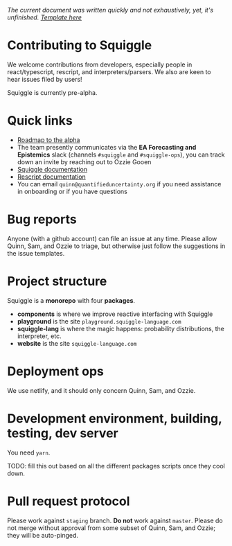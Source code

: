_The current document was written quickly and not exhaustively, yet, it's unfinished. [Template here](https://mozillascience.github.io/working-open-workshop/contributing/)_

# Contributing to Squiggle

We welcome contributions from developers, especially people in react/typescript, rescript, and interpreters/parsers. We also are keen to hear issues filed by users! 

Squiggle is currently pre-alpha. 

# Quick links

- [Roadmap to the alpha](https://github.com/QURIresearch/squiggle/projects/2)
- The team presently communicates via the **EA Forecasting and Epistemics** slack (channels `#squiggle` and `#squiggle-ops`), you can track down an invite by reaching out to Ozzie Gooen
- [Squiggle documentation](https://www.squiggle-language.com/docs/Language)
- [Rescript documentation](https://rescript-lang.org/docs/manual/latest/introduction)
- You can email `quinn@quantifieduncertainty.org` if you need assistance in onboarding or if you have questions 

# Bug reports

Anyone (with a github account) can file an issue at any time. Please allow Quinn, Sam, and Ozzie to triage, but otherwise just follow the suggestions in the issue templates. 

# Project structure

Squiggle is a **monorepo** with four **packages**. 
- **components** is where we improve reactive interfacing with Squiggle
- **playground** is the site `playground.squiggle-language.com`
- **squiggle-lang** is where the magic happens: probability distributions, the interpreter, etc. 
- **website** is the site `squiggle-language.com`

# Deployment ops

We use netlify, and it should only concern Quinn, Sam, and Ozzie. 

# Development environment, building, testing, dev server

You need `yarn`. 

TODO: fill this out based on all the different packages scripts once they cool down. 

# Pull request protocol

Please work against `staging` branch. **Do not** work against `master`. Please do not merge without approval from some subset of Quinn, Sam, and Ozzie; they will be auto-pinged. 

